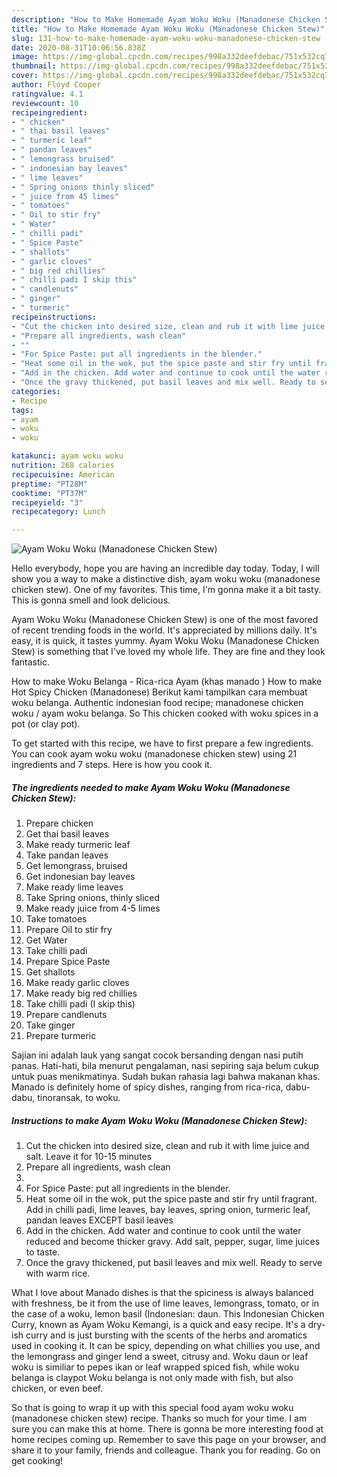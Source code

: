 ```yaml
---
description: "How to Make Homemade Ayam Woku Woku (Manadonese Chicken Stew)"
title: "How to Make Homemade Ayam Woku Woku (Manadonese Chicken Stew)"
slug: 131-how-to-make-homemade-ayam-woku-woku-manadonese-chicken-stew
date: 2020-08-31T10:06:56.838Z
image: https://img-global.cpcdn.com/recipes/998a332deefdebac/751x532cq70/ayam-woku-woku-manadonese-chicken-stew-recipe-main-photo.jpg
thumbnail: https://img-global.cpcdn.com/recipes/998a332deefdebac/751x532cq70/ayam-woku-woku-manadonese-chicken-stew-recipe-main-photo.jpg
cover: https://img-global.cpcdn.com/recipes/998a332deefdebac/751x532cq70/ayam-woku-woku-manadonese-chicken-stew-recipe-main-photo.jpg
author: Floyd Cooper
ratingvalue: 4.1
reviewcount: 10
recipeingredient:
- " chicken"
- " thai basil leaves"
- " turmeric leaf"
- " pandan leaves"
- " lemongrass bruised"
- " indonesian bay leaves"
- " lime leaves"
- " Spring onions thinly sliced"
- " juice from 45 limes"
- " tomatoes"
- " Oil to stir fry"
- " Water"
- " chilli padi"
- " Spice Paste"
- " shallots"
- " garlic cloves"
- " big red chillies"
- " chilli padi I skip this"
- " candlenuts"
- " ginger"
- " turmeric"
recipeinstructions:
- "Cut the chicken into desired size, clean and rub it with lime juice and salt. Leave it for 10-15 minutes"
- "Prepare all ingredients, wash clean"
- ""
- "For Spice Paste: put all ingredients in the blender."
- "Heat some oil in the wok, put the spice paste and stir fry until fragrant. Add in chilli padi, lime leaves, bay leaves, spring onion, turmeric leaf, pandan leaves EXCEPT basil leaves"
- "Add in the chicken. Add water and continue to cook until the water reduced and become thicker gravy. Add salt, pepper, sugar, lime juices to taste."
- "Once the gravy thickened, put basil leaves and mix well. Ready to serve with warm rice."
categories:
- Recipe
tags:
- ayam
- woku
- woku

katakunci: ayam woku woku 
nutrition: 268 calories
recipecuisine: American
preptime: "PT28M"
cooktime: "PT37M"
recipeyield: "3"
recipecategory: Lunch

---
```



![Ayam Woku Woku (Manadonese Chicken Stew)](https://img-global.cpcdn.com/recipes/998a332deefdebac/751x532cq70/ayam-woku-woku-manadonese-chicken-stew-recipe-main-photo.jpg)

Hello everybody, hope you are having an incredible day today. Today, I will show you a way to make a distinctive dish, ayam woku woku (manadonese chicken stew). One of my favorites. This time, I'm gonna make it a bit tasty. This is gonna smell and look delicious.

Ayam Woku Woku (Manadonese Chicken Stew) is one of the most favored of recent trending foods in the world. It's appreciated by millions daily. It's easy, it is quick, it tastes yummy. Ayam Woku Woku (Manadonese Chicken Stew) is something that I've loved my whole life. They are fine and they look fantastic.

How to make Woku Belanga - Rica-rica Ayam (khas manado ) How to make Hot Spicy Chicken (Manadonese) Berikut kami tampilkan cara membuat woku belanga. Authentic indonesian food recipe; manadonese chicken woku / ayam woku belanga. So This chicken cooked with woku spices in a pot (or clay pot).


To get started with this recipe, we have to first prepare a few ingredients. You can cook ayam woku woku (manadonese chicken stew) using 21 ingredients and 7 steps. Here is how you cook it.

<!--inarticleads1-->

##### The ingredients needed to make Ayam Woku Woku (Manadonese Chicken Stew):

1. Prepare  chicken
1. Get  thai basil leaves
1. Make ready  turmeric leaf
1. Take  pandan leaves
1. Get  lemongrass, bruised
1. Get  indonesian bay leaves
1. Make ready  lime leaves
1. Take  Spring onions, thinly sliced
1. Make ready  juice from 4-5 limes
1. Take  tomatoes
1. Prepare  Oil to stir fry
1. Get  Water
1. Take  chilli padi
1. Prepare  Spice Paste
1. Get  shallots
1. Make ready  garlic cloves
1. Make ready  big red chillies
1. Take  chilli padi (I skip this)
1. Prepare  candlenuts
1. Take  ginger
1. Prepare  turmeric


Sajian ini adalah lauk yang sangat cocok bersanding dengan nasi putih panas. Hati-hati, bila menurut pengalaman, nasi sepiring saja belum cukup untuk puas menikmatinya. Sudah bukan rahasia lagi bahwa makanan khas. Manado is definitely home of spicy dishes, ranging from rica-rica, dabu-dabu, tinoransak, to woku. 

<!--inarticleads2-->

##### Instructions to make Ayam Woku Woku (Manadonese Chicken Stew):

1. Cut the chicken into desired size, clean and rub it with lime juice and salt. Leave it for 10-15 minutes
1. Prepare all ingredients, wash clean
1. 
1. For Spice Paste: put all ingredients in the blender.
1. Heat some oil in the wok, put the spice paste and stir fry until fragrant. Add in chilli padi, lime leaves, bay leaves, spring onion, turmeric leaf, pandan leaves EXCEPT basil leaves
1. Add in the chicken. Add water and continue to cook until the water reduced and become thicker gravy. Add salt, pepper, sugar, lime juices to taste.
1. Once the gravy thickened, put basil leaves and mix well. Ready to serve with warm rice.


What I love about Manado dishes is that the spiciness is always balanced with freshness, be it from the use of lime leaves, lemongrass, tomato, or in the case of a woku, lemon basil (Indonesian: daun. This Indonesian Chicken Curry, known as Ayam Woku Kemangi, is a quick and easy recipe. It&#39;s a dry-ish curry and is just bursting with the scents of the herbs and aromatics used in cooking it. It can be spicy, depending on what chillies you use, and the lemongrass and ginger lend a sweet, citrusy and. Woku daun or leaf woku is similiar to pepes ikan or leaf wrapped spiced fish, while woku belanga is claypot Woku belanga is not only made with fish, but also chicken, or even beef. 

So that is going to wrap it up with this special food ayam woku woku (manadonese chicken stew) recipe. Thanks so much for your time. I am sure you can make this at home. There is gonna be more interesting food at home recipes coming up. Remember to save this page on your browser, and share it to your family, friends and colleague. Thank you for reading. Go on get cooking!
